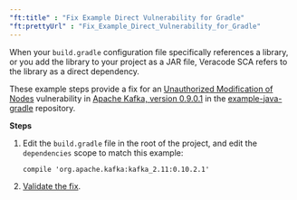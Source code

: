 ```yaml
---
"ft:title" : "Fix Example Direct Vulnerability for Gradle"
"ft:prettyUrl" : "Fix_Example_Direct_Vulnerability_for_Gradle"
---
```


When your `build.gradle` configuration file specifically references a library, or you add the library to your project as a JAR file, Veracode SCA refers to the library as a direct dependency.

These example steps provide a fix for an [Unauthorized Modification of Nodes](https://www.sourceclear.com/registry/security/unauthorised-modification-of-nodes/java/sid-4029) vulnerability in [Apache Kafka, version 0.9.0.1](https://www.sourceclear.com/registry/libraries/9470?version=0.9.0.1) in the [example-java-gradle](https://github.com/srcclr/example-java-gradle) repository.

<p font-size="13pt"><b>Steps</b></p>

1. Edit the `build.gradle` file in the root of the project, and edit the `dependencies` scope to match this example:

    ```
    compile 'org.apache.kafka:kafka_2.11:0.10.2.1'
    ```

2. [Validate the fix](https://docs.veracode.com/r/Validating_Fixed_Agent_Based_Scan_Results).